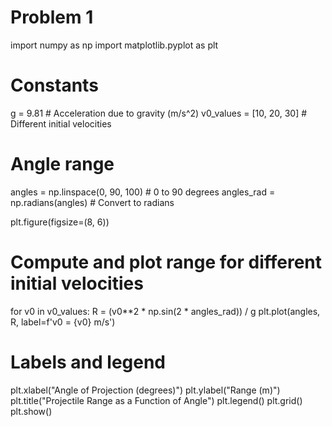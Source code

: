 # Problem 1

import numpy as np
import matplotlib.pyplot as plt

# Constants
g = 9.81  # Acceleration due to gravity (m/s^2)
v0_values = [10, 20, 30]  # Different initial velocities

# Angle range
angles = np.linspace(0, 90, 100)  # 0 to 90 degrees
angles_rad = np.radians(angles)  # Convert to radians

plt.figure(figsize=(8, 6))

# Compute and plot range for different initial velocities
for v0 in v0_values:
    R = (v0**2 * np.sin(2 * angles_rad)) / g
    plt.plot(angles, R, label=f'v0 = {v0} m/s')

# Labels and legend
plt.xlabel("Angle of Projection (degrees)")
plt.ylabel("Range (m)")
plt.title("Projectile Range as a Function of Angle")
plt.legend()
plt.grid()
plt.show()
